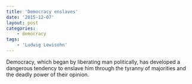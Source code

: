 ```yaml
---
title: 'Democracy enslaves'
date: '2015-12-07'
layout: post
categories:
    - democracy
tags:
    - 'Ludwig Lewisohn'
---
```


Democracy, which began by liberating man politically, has developed a dangerous tendency to enslave him through the tyranny of majorities and the deadly power of their opinion.